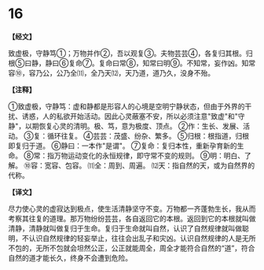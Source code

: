 # 16

**【经文】**

致虚极，守静笃①；万物并作②，吾以观复③。夫物芸芸④，各复归其根。归根⑤曰静，静曰⑥复命⑦。复命曰常⑧，知常曰明⑨。不知常，妄作凶。知常容⑩，容乃公，公乃全⑾，全乃天⑿，天乃道，道乃久，没身不殆。

**【注释】**

①致虚极，守静笃：虚和静都是形容人的心境是空明宁静状态，但由于外界的干扰、诱惑，人的私欲开始活动。因此心灵蔽塞不安，所以必须注意"致虚"和"守静"，以期恢复心灵的清明。极、笃，意为极度、顶点。
②作：生长、发展、活动。
③复：循环往复。
④芸芸：茂盛、纷杂、繁多。
⑤归根：根指道，归根即复归于道。
⑥静曰：一本作"是谓"。
⑦复命：复归本性，重新孕育新的生命。
⑧常：指万物运动变化的永恒规律，即守常不变的规则。
⑨明：明白、了解。
⑩容：宽容、包容。
⑾全：周到、周遍。
⑿天：指自然的天，或为自然界的代称。

**【译文】**

尽力使心灵的虚寂达到极点，使生活清静坚守不变。万物都一齐蓬勃生长，我从而考察其往复的道理。那万物纷纷芸芸，各自返回它的本根。返回到它的本根就叫做清静，清静就叫做复归于生命。复归于生命就叫自然，认识了自然规律就叫做聪明，不认识自然规律的轻妄举止，往往会出乱子和灾凶。认识自然规律的人是无所不包的，无所不包就会坦然公正，公正就能周全，周全才能符合自然的“道”，符合自然的道才能长久，终身不会遭到危险。

